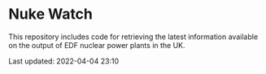 # Nuke Watch

This repository includes code for retrieving the latest information available on the output of EDF nuclear power plants in the UK.

Last updated: 2022-04-04 23:10